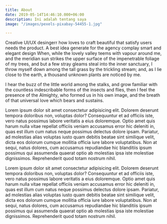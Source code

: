 ```yaml
---
title: About
date: 2019-05-14T14:46:10.000+06:00
description: Ini adalah tentang saya
image: "/images/pexels-pixabay-54455-1.jpg"

---
```

Creative UI/UX desingerr how loves to craft beautiful that satisfy users needs the product. A best idea
generate for the agency complay smart and elegant design When, while the lovely valley teems with vapour
around me, and the meridian sun strikes the upper surface of the impenetrable foliage of my trees, and but a
few stray gleams steal into the inner sanctuary, I throw myself down among the tall grass by the trickling
stream; and, as I lie close to the earth, a thousand unknown plants are noticed by me.

I hear the buzz
of the little world among the stalks, and grow familiar with the countless indescribable forms of the insects
and flies, then I feel the presence of the Almighty, who formed us in his own image, and the breath of that
universal love which bears and sustains.

Lorem ipsum dolor sit amet consectetur adipisicing elit. Dolorem deserunt tempora doloribus non, voluptas
dolor? Consequuntur et ad officiis iste, vero natus possimus labore veritatis a eius doloremque. Optio amet
quis harum nulla vitae repellat officiis veniam accusamus error hic deleniti in, quas est illum cum natus
neque possimus delectus dolore ipsam. Pariatur, ad molestias alias voluptas iusto quam debitis beatae sint
similique velit, dicta eos dolorum cumque mollitia officia iure labore voluptatibus. Non at sequi, natus
dolores, cum accusamus repudiandae hic blanditiis ipsum possimus qui assumenda quaerat optio ab molestias ipsa
iste molestiae dignissimos. Reprehenderit quod totam nostrum nihil.


Lorem ipsum dolor sit amet consectetur adipisicing elit. Dolorem deserunt tempora doloribus non, voluptas
dolor? Consequuntur et ad officiis iste, vero natus possimus labore veritatis a eius doloremque. Optio amet
quis harum nulla vitae repellat officiis veniam accusamus error hic deleniti in, quas est illum cum natus
neque possimus delectus dolore ipsam. Pariatur, ad molestias alias voluptas iusto quam debitis beatae sint
similique velit, dicta eos dolorum cumque mollitia officia iure labore voluptatibus. Non at sequi, natus
dolores, cum accusamus repudiandae hic blanditiis ipsum possimus qui assumenda quaerat optio ab molestias ipsa
iste molestiae dignissimos. Reprehenderit quod totam nostrum nihil.